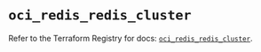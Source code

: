 # `oci_redis_redis_cluster`

Refer to the Terraform Registry for docs: [`oci_redis_redis_cluster`](https://registry.terraform.io/providers/oracle/oci/7.19.0/docs/resources/redis_redis_cluster).
